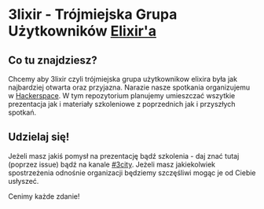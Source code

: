 # 3lixir  - Trójmiejska Grupa Użytkowników [Elixir'a](http://elixir-lang.org)

## Co tu znajdziesz?
Chcemy aby 3lixir czyli trójmiejska grupa użytkownikow elixira była jak najbardziej otwarta oraz przyjazna. Narazie nasze spotkania organizujemu w [Hackerspace](https://www.meetup.com/hs3city/). W tym repozytorium planujemy umieszczać wszytkie prezentacja jak i materiały szkoleniowe z poprzednich jak i przyszłych spotkań.

## Udzielaj się!
Jeżeli masz jakiś pomysł na prezentację bądź szkolenia - daj znać tutaj (poprzez issue) bądź na kanale [#3city](https://elixir-slackin.herokuapp.com). Jeżeli masz jakiekolwiek spostrzeżenia odnośnie organizacji będziemy szczęśliwi mogąc je od Ciebie usłyszeć.

Cenimy każde zdanie!
